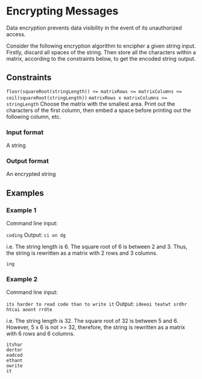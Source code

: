 # Encrypting Messages
Data encryption prevents data visibility in the event of its unauthorized access.

Consider the following encryption algorithm to encipher a given string input. Firstly, discard all spaces of the string. Then store all the characters within a matrix, according to the constraints below, to get the encoded string output.

## Constraints
`floor(squareRoot(stringLength)) <= matrixRows <= matrixColumns <= ceil(squareRoot(stringLength))`
`matrixRows x matrixColumns >= stringLength`
Choose the matrix with the smallest area.
Print out the characters of the first column, then embed a space before printing out the following column, etc.
### Input format
A string

### Output format
An encrypted string

## Examples
### Example 1
Command line input:

`coding`
Output: `ci on dg`

i.e. The string length is 6. The square root of 6 is between 2 and 3. Thus, the string is rewritten as a matrix with 2 rows and 3 columns.

```cod
ing
```
### Example 2
Command line input:

`its harder to read code than to write it`
Output: `ideeoi teatwt srdhr htcai aoont rrdte`

i.e. The string length is 32. The square root of 32 is between 5 and 6. However, 5 x 6 is not >= 32, therefore, the string is rewritten as a matrix with 6 rows and 6 columns.
```
itshar
dertor
eadcod
ethant
owrite
it
```
